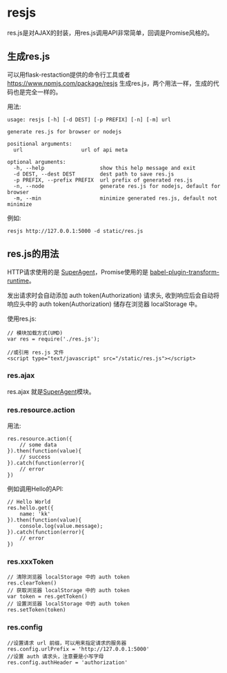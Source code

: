 # resjs

res.js是对AJAX的封装，用res.js调用API非常简单，回调是Promise风格的。

## 生成res.js

可以用flask-restaction提供的命令行工具或者 https://www.npmjs.com/package/resjs
生成res.js，两个用法一样，生成的代码也是完全一样的。

用法:

    usage: resjs [-h] [-d DEST] [-p PREFIX] [-n] [-m] url

    generate res.js for browser or nodejs

    positional arguments:
      url                   url of api meta

    optional arguments:
      -h, --help                  show this help message and exit
      -d DEST, --dest DEST        dest path to save res.js
      -p PREFIX, --prefix PREFIX  url prefix of generated res.js
      -n, --node                  generate res.js for nodejs, default for browser
      -m, --min                   minimize generated res.js, default not minimize

例如:

    resjs http://127.0.0.1:5000 -d static/res.js


## res.js的用法

HTTP请求使用的是 [SuperAgent][SuperAgent]，Promise使用的是
[babel-plugin-transform-runtime](https://babeljs.io/docs/plugins/transform-runtime)。

发出请求时会自动添加 auth token(Authorization) 请求头,
收到响应后会自动将响应头中的 auth token(Authorization) 储存在浏览器 localStorage 中。

使用res.js:

    // 模块加载方式(UMD)
    var res = require('./res.js');

    //或引用 res.js 文件
    <script type="text/javascript" src="/static/res.js"></script>


### res.ajax

res.ajax 就是[SuperAgent][SuperAgent]模块。


### res.resource.action

用法:

    res.resource.action({
        // some data
    }).then(function(value){
        // success
    }).catch(function(error){
        // error
    })

例如调用Hello的API:

    // Hello World
    res.hello.get({
        name: 'kk'
    }).then(function(value){
        console.log(value.message);
    }).catch(function(error){
        // error
    })


### res.xxxToken

    // 清除浏览器 localStorage 中的 auth token
    res.clearToken()
    // 获取浏览器 localStorage 中的 auth token
    var token = res.getToken()
    // 设置浏览器 localStorage 中的 auth token
    res.setToken(token)


### res.config

    //设置请求 url 前缀，可以用来指定请求的服务器
    res.config.urlPrefix = 'http://127.0.0.1:5000'
    //设置 auth 请求头，注意要是小写字母
    res.config.authHeader = 'authorization'


[SuperAgent]: http://visionmedia.github.io/superagent/
